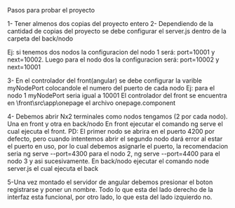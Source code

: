 Pasos para probar el proyecto

1- Tener almenos dos copias del proyecto entero
2- Dependiendo de la cantidad de copias del proyecto se debe configurar el server.js dentro de la carpeta del back/nodo

  Ej: si tenemos dos nodos la configuracion del nodo 1 será: port=10001 y next=10002.
      Luego para el nodo dos la configuracion será: port=10002 y next=10001

3- En el controlador del front(angular) se debe configurar la varible myNodePort colocandole el numero del puerto de cada nodo
 Ej: para el nodo 1 myNodePort seria igual a 10001
 El controlador del front se encuentra en \front\src\app\onepage el archivo onepage.component
 
4- Debemos abrir Nx2 terminales como nodos tengamos (2 por cada nodo). 
    Una en front y otra en back/nodo
    En front ejecutar el comando ng serve el cual ejecuta el front. PD: El primer nodo se abrira en el puerto 4200 por defecto, pero cuando intentemos abrir el segundo nodo dará error al estar el puerto en uso, por lo cual debemos asignarle el puerto, la recomendacion seria ng serve --port=4300 para el nodo 2, ng serve --port=4400  para el nodo 3 y asi sucesivamente.
    En back/nodo ejecutar el comando node server.js el cual ejecuta el back
    
5-Una vez montado el servidor de angular debemos presionar el boton registrarse y poner un nombre. Todo lo que esta del lado derecho de la interfaz esta funcional, por otro lado, lo que esta del lado izquierdo no.
